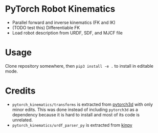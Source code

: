 # PyTorch Robot Kinematics
- Parallel forward and inverse kinematics (FK and IK)
- (TODO test this) Differentiable FK
- Load robot description from URDF, SDF, and MJCF file 

# Usage
Clone repository somewhere, then `pip3 install -e .` to install in editable mode.

# Credits
- `pytorch_kinematics/transforms` is extracted from [pytorch3d](https://github.com/facebookresearch/pytorch3d) with only minor edits.
This was done instead of including `pytorch3d` as a dependency because it is hard to install and most of its code is unrelated.
- `pytorch_kinematics/urdf_parser_py` is extracted from [kinpy](https://github.com/neka-nat/kinpy)